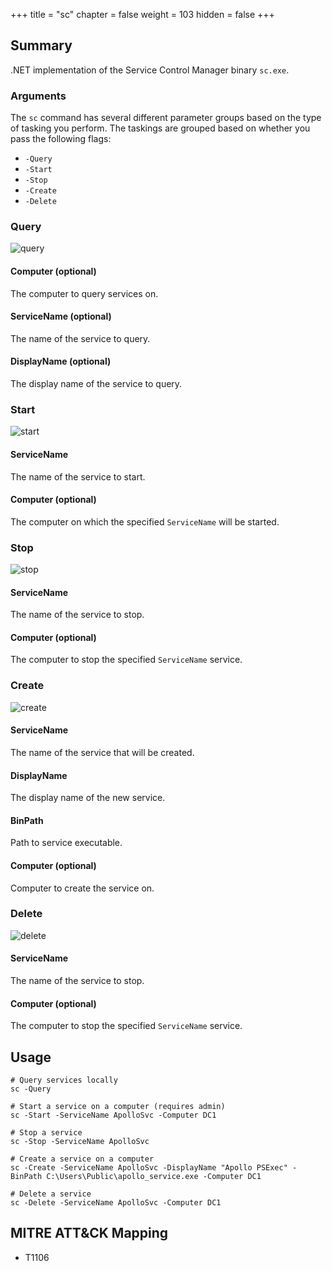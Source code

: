 +++
title = "sc"
chapter = false
weight = 103
hidden = false
+++

## Summary
.NET implementation of the Service Control Manager binary `sc.exe`.

### Arguments

The `sc` command has several different parameter groups based on the type of tasking you perform. The taskings are grouped based on whether you pass the following flags:

- `-Query`
- `-Start`
- `-Stop`
- `-Create`
- `-Delete`

### Query

![query](../images/sc_query.png)

#### Computer (optional)

The computer to query services on.

#### ServiceName (optional)

The name of the service to query.

#### DisplayName (optional)

The display name of the service to query.

### Start

![start](../images/sc_start.png)

#### ServiceName

The name of the service to start.

#### Computer (optional)

The computer on which the specified `ServiceName` will be started.

### Stop

![stop](../images/sc_stop.png)

#### ServiceName

The name of the service to stop.

#### Computer (optional)

The computer to stop the specified `ServiceName` service.

### Create

![create](../images/sc_create.png)

#### ServiceName

The name of the service that will be created.

#### DisplayName

The display name of the new service.

#### BinPath

Path to service executable.

#### Computer (optional)

Computer to create the service on.

### Delete

![delete](../images/sc_delete.png)

#### ServiceName

The name of the service to stop.

#### Computer (optional)

The computer to stop the specified `ServiceName` service.

## Usage
```
# Query services locally
sc -Query

# Start a service on a computer (requires admin)
sc -Start -ServiceName ApolloSvc -Computer DC1

# Stop a service
sc -Stop -ServiceName ApolloSvc

# Create a service on a computer
sc -Create -ServiceName ApolloSvc -DisplayName "Apollo PSExec" -BinPath C:\Users\Public\apollo_service.exe -Computer DC1

# Delete a service
sc -Delete -ServiceName ApolloSvc -Computer DC1
```

## MITRE ATT&CK Mapping

- T1106